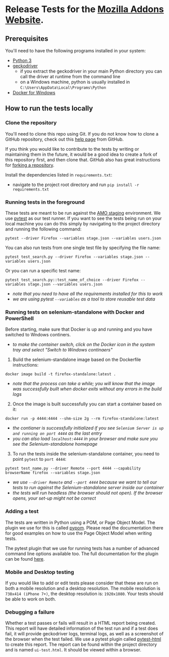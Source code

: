 # Release Tests for the [Mozilla Addons Website][amo].

## Prerequisites
You'll need to have the following programs installed in your system:
- [Python 3][python]
- [geckodriver][geckodriver]
  - if you extract the geckodriver in your main Python directory you can call the driver at runtime from the command line
  - on a Windows machine, python is usually installed in `C:\Users\AppData\Local\Programs\Python`
- [Docker for Windows][docker]
  

## How to run the tests locally
### Clone the repository

You'll need to clone this repo using Git. If you do not know how to clone a GitHub
repository, check out this [help page][git-clone] from GitHub.

If you think you would like to contribute to the tests by writing or maintaining
them in the future, it would be a good idea to create a fork of this repository
first, and then clone that. GitHub also has great instructions for
[forking a repository][git-fork].

Install the dependencies listed in `requirements.txt`:
  - navigate to the project root directory and run `pip install -r requirements.txt`

### Running tests in the foreground
These tests are meant to be run against the [AMO staging][stage] environment. We use [pytest][pytest] as our test runner.
If you want to see the tests being run on your local machine you can do this simply by 
navigating to the project directory and running the following command:
```
pytest --driver Firefox --variables stage.json --variables users.json
```
You can also run tests from one single test file by specifying the file name:

```
pytest test_search.py --driver Firefox --variables stage.json --variables users.json
```
Or you can run a specific test name:

```
pytest test_search.py::test_name_of_choice --driver Firefox --variables stage.json --variables users.json
```

- _note that you need to have all the requirements installed for this to work_
- _we are using pytest `--variables` as a tool to store reusable test data_



### Running tests on selenium-standalone with Docker and PowerShell

Before starting, make sure that Docker is up and running and you have switched to Wndows continers.
- _to make the container switch, click on the Docker icon in the system tray and select "Switch to Windows continaers"_

1. Build the selenium-standalone image based on the Dockerfile instructions:
```
docker image build -t firefox-standalone:latest .
```
- _note that the process can take a while; you will know that the image was successfully built when docker exits without any errors in the build logs_

2. Once the image is built successfully you can start a container based on it:
```
docker run -p 4444:4444 --shm-size 2g --rm firefox-standalone:latest
```
- _the contianer is successfully initialized if you see `Selenium Server is up and running on port 4444` as the last entry_
- _you can also load `localhost:4444` in your browser and make sure you see the Selenium-standalone homepage_

3. To run the tests inside the selenium-standalone container, you need to point `pytest` to `port 4444`:
```
pytest test_name.py --driver Remote --port 4444 --capability browserName firefox --variables stage.json
```
- _we use `--driver Remote` and `--port 4444` because we want to tell our tests to run against the Selenium-standalone server inside our container_
- _the tests will run headless (the browser should not open). If the browser opens, your set-up might not be correct_


### Adding a test

The tests are written in Python using a POM, or Page Object Model. The plugin we use for this is called [pypom][pypom]. Please read the documentation there for good examples
on how to use the Page Object Model when writing tests.

The pytest plugin that we use for running tests has a number of advanced command
line options available too. The full documentation for the plugin can be found [here][pytest-selenium].


### Mobile and Desktop testing

If you would like to add or edit tests please consider that these are run on both a mobile resolution and a desktop resolution. The mobile resolution is ```738x414 (iPhone 7+)```, the desktop resolution is: ```1920x1080```. Your tests should be able to work on both.


### Debugging a failure

Whether a test passes or fails will result in a HTML report being created. This report will have detailed information of the test run and if a test does fail, it will provide geckodriver logs, terminal logs, as well as a screenshot of the browser when the test failed. 
We use a pytest plugin called [pytest-html][pytest-html] to create this report. The report can be found within the project directory and is named `ui-test.html`. It should be viewed within a browser.

[amo]: https://addons.mozilla.org
[stage]: https://addons.allizom.org
[python]: https://www.python.org/downloads/
[docker]: https://www.docker.com/products/docker-desktop
[addons-frontend]: https://github.com/mozilla/addons-frontend/
[addons-server]: https://github.com/mozilla/addons-server
[addons-server-docs]: https://addons-server.readthedocs.io/en/latest/topics/install/docker.html
[addons-server-selenium-testing]: https://addons-server.readthedocs.io/en/latest/topics/development/testing.html#selenium-integration-tests
[flake8]: http://flake8.pycqa.org/en/latest/
[git-clone]: https://help.github.com/articles/cloning-a-repository/
[git-fork]: https://help.github.com/articles/fork-a-repo/
[geckodriver]: https://github.com/mozilla/geckodriver/releases
[pypom]: http://pypom.readthedocs.io/en/latest/
[pytest]: https://docs.pytest.org/en/latest/
[pytest-html]: https://github.com/pytest-dev/pytest-html
[pytest-selenium]: http://pytest-selenium.readthedocs.org/
[ReadTheDocs]: https://addons-server.readthedocs.io/en/latest/topics/development/testing.html#selenium-integration-tests
[Selenium]: http://selenium-python.readthedocs.io/index.html
[selenium-api]: http://selenium-python.readthedocs.io/locating-elements.html
